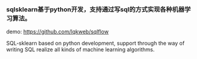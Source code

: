 ### sqlsklearn基于python开发，支持通过写sql的方式实现各种机器学习算法。

demo: https://github.com/lqkweb/sqlflow

SQL-sklearn based on python development, support through the way of writing SQL realize all kinds of machine learning algorithms.

